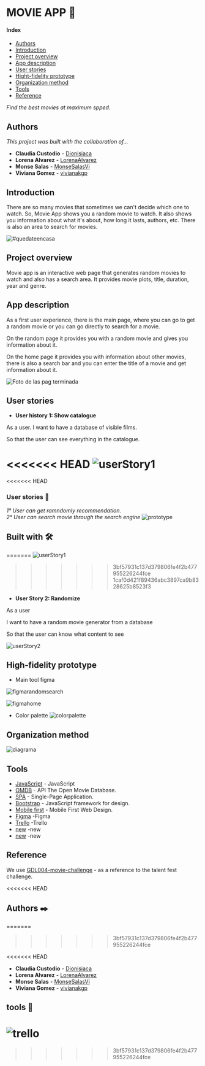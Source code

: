 # MOVIE APP 🍿

#### Index
- [Authors](#Authors)
- [Introduction](#Introduction)
- [Project overview](#Project-overview)
- [App description](#App-description)
- [User stories](#User-stories)
- [Hight-fidelity prototype](#Hight-fidelity-prototype)
- [Organization method](#Organization-method)
- [Tools](#Tools)
- [Reference](#Reference)


_Find the best movies at maximum spped._
## Authors
_This project was built with the collaboration of..._

* **Claudia Custodio** - [Dionisiaca](https://github.com/Dionisiaca)
* **Lorena Alvarez** - [LorenaAlvarez](https://github.com/LorenaAlvarez)
* **Monse Salas** - [MonseSalasVi](https://github.com/MonseSalasVi)
* **Viviana Gomez** - [vivianakgp](https://github.com/vivianakgp)
## Introduction
There are so many movies that sometimes we can't decide which one to watch.
So, Movie App shows you a random movie to watch. It also shows you information about what it's about, how long it lasts, authors, etc.
There is also an area to search for movies.

![#quedateencasa](https://media1.tenor.com/images/a79023c01372d18caedda850481aed68/tenor.gif?itemid=4572206)


## Project overview
Movie app is an interactive web page that generates random movies to watch and also has a search area.
It provides movie plots, title, duration, year and genre.


## App description
As a first user experience, there is the main page, where you can go to get a random movie or you can go directly to search for a movie.

On the random page it provides you with a random movie and gives you information about it.

On the home page it provides you with information about other movies, there is also a search bar and you can enter the title of a movie and get information about it.

![Foto de las pag terminada](link)


## User stories
* **User history 1: Show catalogue**

 As a user.
 I want to have a database of visible films.

 So that the user can see everything in the catalogue.

<<<<<<< HEAD
![userStory1](https://raw.githubusercontent.com/MonseSalasVi/GDL004-movie-challenge/develop-monse/src/img/userStory1.png)
=======
<<<<<<< HEAD
### User stories 📖
_1° User can get ramndomly recommendation._</br>
_2° User can search movie through the search engine_
![prototype](https://github.com/vivianakgp/GDL004-movie-challenge/blob/master/src/img/prototype-movie-challenge.png)

## Built with 🛠️
=======
![userStory1](link)
>>>>>>> 3bf57931c137d379806fe4f2b477955226244fce
>>>>>>> 1caf0d421f89436abc3897ca9b8328625b8523f3


* **User Story 2: Randomize**

 As a user

 I want to have a random movie generator from a database

 So that the user can know what content to see

![userStory2](https://github.com/MonseSalasVi/GDL004-movie-challenge/blob/develop-monse/src/img/userStory2.png)


## High-fidelity prototype
- Main tool figma

![figmarandomsearch](https://raw.githubusercontent.com/MonseSalasVi/GDL004-movie-challenge/develop-monse/src/img/figmastart.png)

![figmahome](https://raw.githubusercontent.com/MonseSalasVi/GDL004-movie-challenge/develop-monse/src/img/figmarandomsearch.png)

- Color palette
![colorpalette](https://raw.githubusercontent.com/MonseSalasVi/GDL004-movie-challenge/develop-monse/src/img/colorpalette.jpeg)

## Organization method
 ![diagrama](link)


## Tools
* [JavaScript](https://developer.mozilla.org/es/docs/Web/JavaScript) - JavaScript
* [OMDB](http://www.omdbapi.com/) - API The Open Movie Database.
* [SPA](https://dzone.com/articles/how-single-page-web-applications-actually-work) - Single-Page Application.
* [Bootstrap](https://getbootstrap.com/) - JavaScript framework for design.
* [Mobile first](https://darwindigital.com/mobile-first-versus-responsive-web-design/) - Mobile First Web Design.
* [Figma](https://www.figma.com/) -Figma
* [Trello](https://trello.com/) -Trello
* [new](link) -new
* [new](link) -new


## Reference

We use [GDL004-movie-challenge](https://github.com/Laboratoria/GDL004-movie-challenge) - as a reference to the talent fest challenge.

<<<<<<< HEAD

## Authors ✒️
=======
>>>>>>> 3bf57931c137d379806fe4f2b477955226244fce


<<<<<<< HEAD
* **Claudia Custodio** - [Dionisiaca](https://github.com/Dionisiaca)
* **Lorena Alvarez** - [LorenaAlvarez](https://github.com/LorenaAlvarez)
* **Monse Salas** - [MonseSalasVi](https://github.com/MonseSalasVi)
* **Viviana Gomez** - [vivianakgp](https://github.com/vivianakgp)

## tools 🔧
![trello](https://github.com/vivianakgp/GDL004-movie-challenge/blob/master/src/img/trello%20movie-app.png)
=======
>>>>>>> 3bf57931c137d379806fe4f2b477955226244fce
